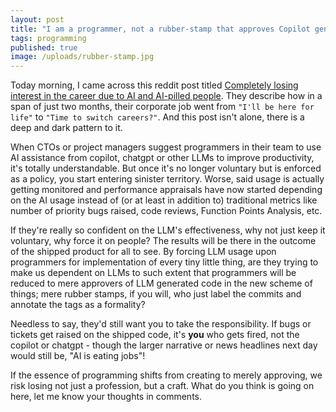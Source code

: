 ```yaml
---
layout: post
title: "I am a programmer, not a rubber-stamp that approves Copilot generated code"
tags: programming
published: true
image: /uploads/rubber-stamp.jpg
---
```


Today morning, I came across this reddit post titled [Completely losing interest in the career due to AI and AI-pilled people](https://www.reddit.com/r/cscareerquestions/comments/1o6vjv0/completely_losing_interest_in_the_career_due_to/). They describe how in a span of just two months, their corporate job went from `"I'll be here for life"` to `"Time to switch careers?"`. And this post isn't alone, there is a deep and dark pattern to it.

When CTOs or project managers suggest programmers in their team to use AI assistance from copilot, chatgpt or other LLMs to improve productivity, it's totally understandable. But once it's no longer voluntary but is enforced as a policy, you start entering sinister territory. Worse, said usage is actually getting monitored and performance appraisals have now started depending on the AI usage instead of (or at least in addition to) traditional metrics like number of priority bugs raised, code reviews, Function Points Analysis, etc.

If they're really so confident on the LLM's effectiveness, why not just keep it voluntary, why force it on people? The results will be there in the outcome of the shipped product for all to see. By forcing LLM usage upon programmers for implementation of every tiny little thing, are they trying to make us dependent on LLMs to such extent that programmers will be reduced to mere approvers of LLM generated code in the new scheme of things; mere rubber stamps, if you will, who just label the commits and annotate the tags as a formality?

Needless to say, they'd still want you to take the responsibility. If bugs or tickets get raised on the shipped code, it's **you** who gets fired, not the copilot or chatgpt - though the larger narrative or news headlines next day would still be, "AI is eating jobs"!

If the essence of programming shifts from creating to merely approving, we risk losing not just a profession, but a craft. What do you think is going on here, let me know your thoughts in comments.